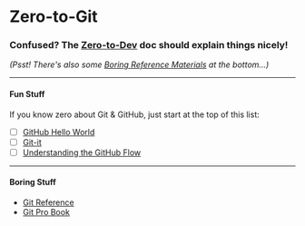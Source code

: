 # Zero-to-Git

### Confused? The [Zero-to-Dev](../..) doc should explain things nicely!
_(Psst! There's also some [Boring Reference Materials](#boring-stuff) at the bottom...)_

---
#### Fun Stuff
If you know zero about Git & GitHub, just start at the top of this list:
- [ ] [GitHub Hello World](https://guides.github.com/activities/hello-world/)
- [ ] [Git-it](https://github.com/jlord/git-it-electron/)
- [ ] [Understanding the GitHub Flow](https://guides.github.com/introduction/flow/)

---
#### Boring Stuff

- [Git Reference](https://git-scm.com/docs/)
- [Git Pro Book](https://git-scm.com/book/)
